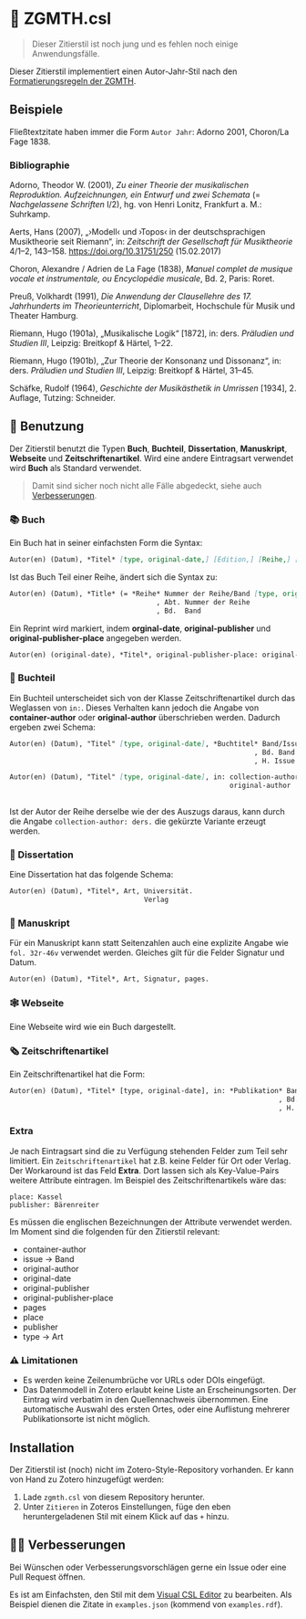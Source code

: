 # 📑 ZGMTH.csl

> Dieser Zitierstil ist noch jung und es fehlen noch einige Anwendungsfälle.

Dieser Zitierstil implementiert einen Autor-Jahr-Stil nach den [Formatierungsregeln der ZGMTH](https://www.gmth.de/formatierung.aspx#zf).

## Beispiele

Fließtextzitate haben immer die Form `Autor Jahr`: Adorno 2001, Choron/La Fage 1838.

### Bibliographie

Adorno, Theodor W. (2001), *Zu einer Theorie der musikalischen Reproduktion. Aufzeichnungen, ein Entwurf und zwei Schemata* (= *Nachgelassene Schriften* I/2), hg. von Henri Lonitz, Frankfurt a. M.: Suhrkamp.

Aerts, Hans (2007), „›Modell‹ und ›Topos‹ in der deutschsprachigen Musiktheorie seit Riemann“, in: *Zeitschrift der Gesellschaft für Musiktheorie* 4/1–2, 143–158. https://doi.org/10.31751/250 (15.02.2017)

Choron, Alexandre / Adrien de La Fage (1838), *Manuel complet de musique vocale et instrumentale, ou Encyclopédie musicale*, Bd. 2, Paris: Roret.

Preuß, Volkhardt (1991), *Die Anwendung der Clausellehre des 17. Jahrhunderts im Theorieunterricht*, Diplomarbeit, Hochschule für Musik und Theater Hamburg.

Riemann, Hugo (1901a), „Musikalische Logik“ [1872], in: ders. *Präludien und Studien III*, Leipzig: Breitkopf & Härtel, 1–22.

Riemann, Hugo (1901b), „Zur Theorie der Konsonanz und Dissonanz“, in: ders. *Präludien und Studien III*, Leipzig: Breitkopf & Härtel, 31–45.

Schäfke, Rudolf (1964), *Geschichte der Musikästhetik in Umrissen* [1934], 2. Auflage, Tutzing: Schneider.

## 📝 Benutzung

Der Zitierstil benutzt die Typen **Buch**, **Buchteil**, **Dissertation**, **Manuskript**, **Webseite** und **Zeitschriftenartikel**. Wird eine andere Eintragsart verwendet wird **Buch** als Standard verwendet.

> Damit sind sicher noch nicht alle Fälle abgedeckt, siehe auch [Verbesserungen](#🧑‍💻verbesserungen).

### 📚 Buch

Ein Buch hat in seiner einfachsten Form die Syntax:

```md
Autor(en) (Datum), *Titel* [type, original-date,] [Edition,] [Reihe,] [hg. von Editor(en),] Ort: Verlag. [DOI/URL (Heruntergeladen am)]
```

Ist das Buch Teil einer Reihe, ändert sich die Syntax zu:

```md
Autor(en) (Datum), *Title* (= *Reihe* Nummer der Reihe/Band [type, original-date]), [Edition,] [hg. von Editor(en),] Ort: Verlag. [DOI/URL (Heruntergeladen am)]
                                    , Abt. Nummer der Reihe
                                    , Bd.  Band
```

Ein Reprint wird markiert, indem **orginal-date**, **original-publisher** und **original-publisher-place** angegeben werden. 

```md
Autor(en) (original-date), *Titel*, original-publisher-place: original-publisher, Reprint Ort: Verlag Datum.
```

### 📖 Buchteil

Ein Buchteil unterscheidet sich von der Klasse Zeitschriftenartikel durch das Weglassen von `in:`. Dieses Verhalten kann jedoch die Angabe von **container-author** oder **original-author** überschrieben werden. Dadurch ergeben zwei Schema:

```md
Autor(en) (Datum), "Titel" [type, original-date], *Buchtitel* Band/Issue, Ort: Verlag, Seiten.
                                                            , Bd. Band
                                                            , H. Issue

Autor(en) (Datum), "Titel" [type, original-date], in: collection-author, *Buchtitel* Band/Issue, Ort: Verlag, Seiten.
                                                      original-author              , Bd. Band
                                                                                   , H. Issue
```

Ist der Autor der Reihe derselbe wie der des Auszugs daraus, kann durch die Angabe `collection-author: ders.` die gekürzte Variante erzeugt werden.

### 📝 Dissertation

Eine Dissertation hat das folgende Schema:

```md
Autor(en) (Datum), *Titel*, Art, Universität.
                                 Verlag
```

### 📜 Manuskript

Für ein Manuskript kann statt Seitenzahlen auch eine explizite Angabe wie `fol. 32r-46v` verwendet werden. Gleiches gilt für die Felder Signatur und Datum.

```md
Autor(en) (Datum), *Titel*, Art, Signatur, pages.
```

### 🕸️ Webseite

Eine Webseite wird wie ein Buch dargestellt.

### 🗞️ Zeitschriftenartikel

Ein Zeitschriftenartikel hat die Form:

```md
Autor(en) (Datum), *Titel* [type, original-date], in: *Publikation* Band/Ausgabe, [hg. von Editor(en),] Ort: Verlag. DOI (Heruntergeladen am)
                                                                  , Bd. Band                                         URL
                                                                  , H. Ausgabe
```

### Extra

Je nach Eintragsart sind die zu Verfügung stehenden Felder zum Teil sehr limitiert. Ein `Zeitschriftenartikel` hat z.B. keine Felder für Ort oder Verlag. Der Workaround ist das Feld **Extra**. Dort lassen sich als Key-Value-Pairs weitere Attribute eintragen. Im Beispiel des Zeitschriftenartikels wäre das:

```plaintext
place: Kassel
publisher: Bärenreiter
```

Es müssen die englischen Bezeichnungen der Attribute verwendet werden. Im Moment sind die folgenden für den Zitierstil relevant:

- container-author
- issue → Band
- original-author
- original-date
- original-publisher
- original-publisher-place
- pages
- place
- publisher
- type → Art

### ⚠️  Limitationen

- Es werden keine Zeilenumbrüche vor URLs oder DOIs eingefügt.
- Das Datenmodell in Zotero erlaubt keine Liste an Erscheinungsorten. Der Eintrag wird verbatim in den Quellennachweis übernommen. Eine automatische Auswahl des ersten Ortes, oder eine Auflistung mehrerer Publikationsorte ist nicht möglich.

## Installation

Der Zitierstil ist (noch) nicht im Zotero-Style-Repository vorhanden. Er kann von Hand zu Zotero hinzugefügt werden:

1. Lade `zgmth.csl` von diesem Repository herunter.
2. Unter `Zitieren` in Zoteros Einstellungen, füge den eben heruntergeladenen Stil mit einem Klick auf das `+` hinzu.

## 🧑‍💻 Verbesserungen 

Bei Wünschen oder Verbesserungsvorschlägen gerne ein Issue oder eine Pull Request öffnen.

Es ist am Einfachsten, den Stil mit dem [Visual CSL Editor](https://editor.citationstyles.org/visualEditor/) zu bearbeiten. Als Beispiel dienen die Zitate in `examples.json` (kommend von `examples.rdf`).
